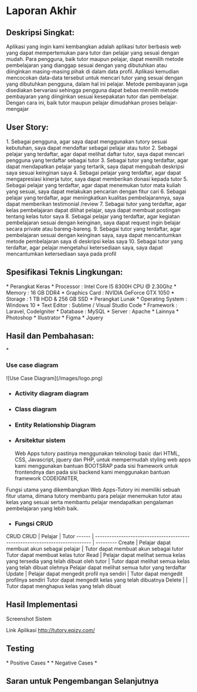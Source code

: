 <h1>Laporan Akhir</h1>

<h2>Deskripsi Singkat:</h2>
Aplikasi yang ingin kami kembangkan adalah aplikasi tutor berbasis web yang dapat mempertemukan para tutor dan pelajar yang sesuai dengan mudah. Para pengguna, baik tutor maupun pelajar, dapat memilih metode pembelajaran yang dianggap sesuai dengan yang dibutuhkan atau diinginkan masing-masing pihak di dalam data profil. Aplikasi kemudian mencocokan data-data tersebut untuk mencari tutor yang sesuai dengan yang dibutuhkan pengguna, dalam hal ini pelajar. Metode pembayaran juga disediakan bervariasi sehingga pengguna dapat bebas memilih metode pembayaran yang diinginkan sesuai kesepakatan tutor dan pembelajar. Dengan cara ini, baik tutor maupun pelajar dimudahkan proses belajar-mengajar

<h2>User Story:</h2>
1. Sebagai pengguna, agar saya dapat menggunakan tutory sesuai kebutuhan, saya dapat mendaftar sebagai pelajar atau tutor
2. Sebagai pelajar yang terdaftar, agar dapat melihat daftar tutor, saya dapat mencari pengguna yang terdaftar sebagai tutor
3. Sebagai tutor yang terdaftar, agar dapat mendapatkan pelajar yang tertarik, saya dapat mengubah deskripsi saya sesuai keinginan saya
4. Sebagai pelajar yang terdaftar, agar dapat mengapresiasi kinerja tutor, saya dapat memberikan donasi kepada tutor
5. Sebagai pelajar yang terdaftar, agar dapat menemukan tutor mata kuliah yang sesuai, saya dapat melakukan pencarian dengan fitur cari
6. Sebagai pelajar yang terdaftar,  agar meningkatkan kualitas pembelajarannya, saya dapat memberikan testimonial /review
7. Sebagai tutor yang terdaftar, agar kelas pembelajaran dapat dilihat pelajar, saya dapat membuat postingan tentang kelas tutor saya
8. Sebagai pelajar yang terdaftar, agar kegiatan pembelajaran sesuai dengan keinginan, saya dapat request ingin belajar secara private atau bareng-bareng.
9. Sebagai tutor yang terdaftar, agar pembelajaran sesuai dengan keinginan saya, saya dapat mencantumkan metode pembelajaran saya di deskripsi kelas saya
10. Sebagai tutor yang terdaftar, agar pelajar mengetahui ketersediaan saya, saya dapat mencantumkan ketersediaan saya pada profil

<h2>Spesifikasi Teknis Lingkungan:</h2>
* Perangkat Keras
	* Processor : Intel Core I5 8300H CPU @ 2.30Ghz
	* Memory : 16 GB DDR4
	* Graphics Card : NVIDIA GeForce GTX 1050
	* Storage : 1 TB HDD & 256 GB SSD
* Perangkat Lunak
	* Operating System : Windows 10
	* Text Editor : Sublime / Visual Studio Code
	* Framework : Laravel, CodeIgniter
	* Database : MySQL
	* Server : Apache
* Lainnya
	* Photoshop
	* Illustrator
	* Figma
	* Jquery

<h2>Hasil dan Pembahasan:</h2>
* <h3>Use case diagram</h3>
![Use Case Diagram](/images/logo.png)

* <h3>Activity diagram diagram</h3>

 
* <h3>Class diagram</h3>

 
* <h3>Entity Relationship Diagram</h3>

* <h3>Arsitektur sistem</h3>
	Web Apps tutory pastinya menggunakan teknologi basic dari HTML, CSS, Javascript, jquery dan PHP, untuk mempermudah styling web apps kami menggunakan bantuan BOOTSRAP pada sisi framework untuk frontendnya dan pada sisi backend kami menggunakan bantuan framework CODEIGNITER, 
Fungsi utama yang dikembangkan
	Web Apps-Tutory ini memiliki sebuah fitur utama, dimana tutory membantu para pelajar menemukan tutor atau kelas yang sesuai  serta membantu pelajar mendapatkan pengalaman pembelajaran yang lebih baik.
	
* <h3>Fungsi CRUD</h3>
CRUD
CRUD 	 | Pelajar 																																			| Tutor
------ | ---------------------------------------------------------------------------- | ---------
Create | Pelajar dapat membuat akun sebagai pelajar 																	| Tutor dapat membuat akun sebagai tutor
																																												Tutor dapat membuat kelas tutor
Read	 | Pelajar dapat melihat semua kelas yang tersedia yang telah dibuat oleh tutor | Tutor dapat melihat semua kelas yang telah dibuat olehnya
				 Pelajar dapat melihat semua tutor yang terdaftar
Update | Pelajar dapat mengedit profil nya sendiri 																		| Tutor dapat mengedit profilnya sendiri
																										 																		Tutor dapat mengedit kelas yang telah dibuatnya
Delete | 																					 																		| Tutor dapat menghapus kelas yang telah dibuat

<h2>Hasil Implementasi</h2>
Screenshot Sistem


Link Aplikasi
http://tutory.epizy.com/

<h2>Testing</h2>
* Positive Cases
	*
* Negative Cases
	* 

<h2>Saran untuk Pengembangan Selanjutnya</h2>
